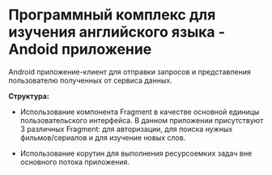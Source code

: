 # Программный комплекс для изучения английского языка - Andoid приложение

Android приложение-клиент для отправки запросов и представления пользователю полученных от сервиса данных.

**Структура:**

* Использование компонента Fragment в качестве основной единицы пользовательского интерфейса. В данном приложении присутствуют 3 различных Fragment: для авторизации, для поиска нужных фильмов/сериалов и для изучение новых слов.

* Использование корутин для выполнения ресурсоемких задач вне основного потока приложения.
